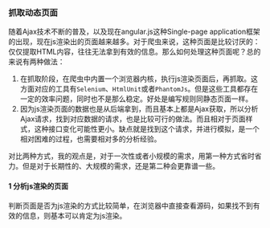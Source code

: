 ### 抓取动态页面

随着Ajax技术不断的普及，以及现在angular.js这种Single-page application框架的出现，现在js渲染出的页面越来越多。对于爬虫来说，这种页面是比较讨厌的：仅仅提取HTML内容，往往无法拿到有效的信息。那么如何处理这种页面呢？总的来说有两种做法：

1. 在抓取阶段，在爬虫中内置一个浏览器内核，执行js渲染页面后，再抓取。这方面对应的工具有`Selenium`、`HtmlUnit`或者`PhantomJs`。但是这些工具都存在一定的效率问题，同时也不是那么稳定。好处是编写规则同静态页面一样。
2. 因为js渲染页面的数据也是从后端拿到，而且基本上都是Ajax获取，所以分析Ajax请求，找到对应数据的请求，也是比较可行的做法。而且相对于页面样式，这种接口变化可能性更小。缺点就是找到这个请求，并进行模拟，是一个相对困难的过程，也需要相对多的分析经验。

对比两种方式，我的观点是，对于一次性或者小规模的需求，用第一种方式省时省力。但是对于长期性的、大规模的需求，还是第二种会更靠谱一些。

#### 1 分析js渲染的页面

判断页面是否为js渲染的方式比较简单，在浏览器中直接查看源码，如果找不到有效的信息，则基本可以肯定为js渲染。
